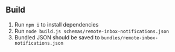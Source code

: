 ## Build

1. Run `npm i` to install dependencies
2. Run `node build.js schemas/remote-inbox-notifications.json`
3. Bundled JSON should be saved to `bundles/remote-inbox-notifications.json`